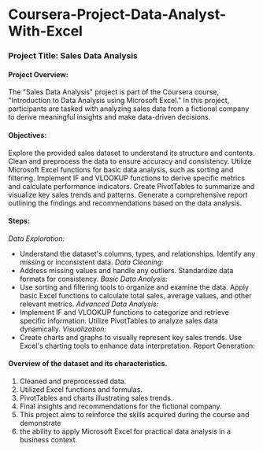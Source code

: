 # Coursera-Project-Data-Analyst-With-Excel

### Project Title: Sales Data Analysis

#### Project Overview:
The "Sales Data Analysis" project is part of the Coursera course, "Introduction to Data Analysis using Microsoft Excel." 
In this project, participants are tasked with analyzing sales data from a fictional company to derive meaningful insights 
and make data-driven decisions.

#### Objectives:

Explore the provided sales dataset to understand its structure and contents.
Clean and preprocess the data to ensure accuracy and consistency.
Utilize Microsoft Excel functions for basic data analysis, such as sorting and filtering.
Implement IF and VLOOKUP functions to derive specific metrics and calculate performance indicators.
Create PivotTables to summarize and visualize key sales trends and patterns.
Generate a comprehensive report outlining the findings and recommendations based on the data analysis.

#### Steps:

*Data Exploration:*
- Understand the dataset's columns, types, and relationships.
Identify any missing or inconsistent data.
*Data Cleaning:*
- Address missing values and handle any outliers.
Standardize data formats for consistency.
*Basic Data Analysis:*
- Use sorting and filtering tools to organize and examine the data.
Apply basic Excel functions to calculate total sales, average values, and other relevant metrics.
*Advanced Data Analysis:*
- Implement IF and VLOOKUP functions to categorize and retrieve specific information.
Utilize PivotTables to analyze sales data dynamically.
*Visualization:*
- Create charts and graphs to visually represent key sales trends.
Use Excel's charting tools to enhance data interpretation.
Report Generation:

#### Overview of the dataset and its characteristics.
1. Cleaned and preprocessed data.
2. Utilized Excel functions and formulas.
3. PivotTables and charts illustrating sales trends.
4. Final insights and recommendations for the fictional company.
5. This project aims to reinforce the skills acquired during the course and demonstrate
6. the ability to apply Microsoft Excel for practical data analysis in a business context.




